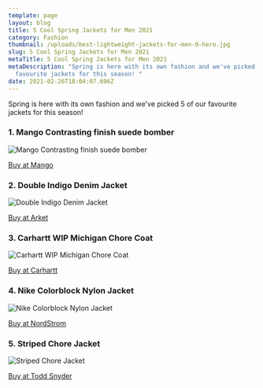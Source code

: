 ```yaml
---
template: page
layout: blog
title: 5 Cool Spring Jackets for Men 2021
category: Fashion
thumbnail: /uploads/best-lightweight-jackets-for-men-0-hero.jpg
slug: 5 Cool Spring Jackets for Men 2021
metaTitle: 5 Cool Spring Jackets for Men 2021
metaDescription: "Spring is here with its own fashion and we've picked 5 of our
  favourite jackets for this season! "
date: 2021-02-26T18:04:07.696Z
---
```

Spring is here with its own fashion and we've picked 5 of our favourite jackets for this season!

### 1. Mango Contrasting finish suede bomber

![Mango Contrasting finish suede bomber](/uploads/67034384_96.webp "Mango Contrasting finish suede bomber")

<a href="https://shop.mango.com/gb/men/jackets-field-jackets/contrasting-finish-suede-bomber_67034384.html" class="buyButton">Buy at Mango</a>

### 2. Double Indigo Denim Jacket

![Double Indigo Denim Jacket](/uploads/app006prod.webp "Double Indigo Denim Jacket")

<a href="https://www.arket.com/en_gbp/men/jackets-coats/product.double-indigo-denim-jacket-blue.0721478001.html" class="buyButton">Buy at Arket</a>

### 3. Carhartt WIP Michigan Chore Coat

![Carhartt WIP Michigan Chore Coat](/uploads/michigan_denim_chore_coat_spring.jpg "Carhartt WIP Michigan Chore Coat")

<a href="https://www.grailed.com/listings/18630046-carhartt-wip-nwt-carhartt-wip-detroit-jacket-denim-blue-stone-washed-l" class="buyButton">Buy at Carhartt</a>

### 4. Nike Colorblock Nylon Jacket

![Nike Colorblock Nylon Jacket](/uploads/1579793751-nike-colorblock-nylon-jacket-1579793746.jpg "Nike Colorblock Nylon Jacket")

[](https://www.nordstrom.com/s/nike-colorblock-nylon-jacket/5281050?siteid=tv2R4u9rImY-jnJcPHJKmSmm0QPkYgduvg&utm_source=rakuten&utm_medium=affiliate&utm_campaign=tv2R4u9rImY&utm_content=1&utm_term=773552&utm_channel=low_nd_affiliates&sp_source=rakuten&sp_campaign=tv2R4u9rImY)<a href="https://www.nordstrom.com/s/nike-colorblock-nylon-jacket/5281050" class="buyButton">Buy at NordStrom</a>

### 5. Striped Chore Jacket

![Striped Chore Jacket](/uploads/191004_holiday_resort_of_scrub_ou1618506_2349_r_2000x.jpg "Striped Chore Jacket")

[](https://www.nordstrom.com/s/nike-colorblock-nylon-jacket/5281050?siteid=tv2R4u9rImY-jnJcPHJKmSmm0QPkYgduvg&utm_source=rakuten&utm_medium=affiliate&utm_campaign=tv2R4u9rImY&utm_content=1&utm_term=773552&utm_channel=low_nd_affiliates&sp_source=rakuten&sp_campaign=tv2R4u9rImY)<a href="https://www.toddsnyder.com/products/indigo-stripe-chore-jacket-navy?_pos=3&_sid=ca2e7bfb0&_ss=r&cjevent=1c4bbef4786311eb824500700a18050c&utm_source=cj&utm_content=100039162&utm_term=14001787" class="buyButton">Buy at Todd Snyder</a>